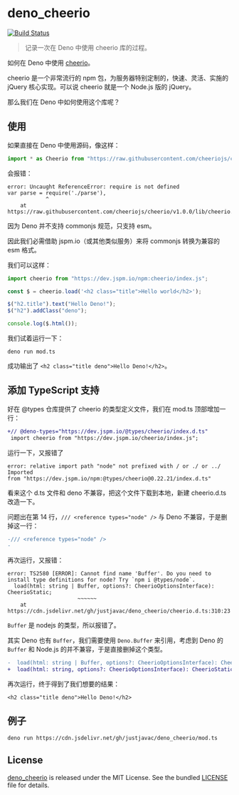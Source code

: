 # deno_cheerio

[![Build Status](https://github.com/justjavac/deno_cheerio/workflows/ci/badge.svg?branch=master)](https://github.com/justjavac/deno_cheerio/actions)

> 记录一次在 Deno 中使用 cheerio 库的过程。

如何在 Deno 中使用 [cheerio](https://github.com/cheeriojs/cheerio)。

cheerio 是一个非常流行的 npm 包，为服务器特别定制的，快速、灵活、实施的 jQuery 核心实现。可以说 cheerio 就是一个 Node.js 版的 jQuery。

那么我们在 Deno 中如何使用这个库呢？

## 使用

如果直接在 Deno 中使用源码，像这样：

```ts
import * as Cheerio from "https://raw.githubusercontent.com/cheeriojs/cheerio/v1.0.0/lib/cheerio.js"
```

会报错：

```plain
error: Uncaught ReferenceError: require is not defined
var parse = require('./parse'),
            ^
    at https://raw.githubusercontent.com/cheeriojs/cheerio/v1.0.0/lib/cheerio.js:6:13
```

因为 Deno 并不支持 commonjs 规范，只支持 esm。

因此我们必需借助 jspm.io（或其他类似服务）来将 commonjs 转换为兼容的 esm 格式。

我们可以这样：

```ts
import cheerio from "https://dev.jspm.io/npm:cheerio/index.js";

const $ = cheerio.load('<h2 class="title">Hello world</h2>');

$("h2.title").text("Hello Deno!");
$("h2").addClass("deno");

console.log($.html());
```

我们试着运行一下：

```shell
deno run mod.ts
```

成功输出了 `<h2 class="title deno">Hello Deno!</h2>`。

## 添加 TypeScript 支持

好在 @types 仓库提供了 cheerio 的类型定义文件，我们在 mod.ts 顶部增加一行：

```diff
+// @deno-types="https://dev.jspm.io/@types/cheerio/index.d.ts"
 import cheerio from "https://dev.jspm.io/cheerio/index.js";
```

运行一下，又报错了

```plain
error: relative import path "node" not prefixed with / or ./ or ../ Imported 
from "https://dev.jspm.io/npm:@types/cheerio@0.22.21/index.d.ts"
```

看来这个 d.ts 文件和 deno 不兼容，把这个文件下载到本地，新建 cheerio.d.ts 改造一下。

问题出在第 14 行，`/// <reference types="node" />` 与 Deno 不兼容，于是删掉这一行：

```diff
-/// <reference types="node" />
-
```

再次运行，又报错：

```plain
error: TS2580 [ERROR]: Cannot find name 'Buffer'. Do you need to install type definitions for node? Try `npm i @types/node`.
  load(html: string | Buffer, options?: CheerioOptionsInterface): CheerioStatic;
                      ~~~~~~
    at https://cdn.jsdelivr.net/gh/justjavac/deno_cheerio/cheerio.d.ts:310:23
```

`Buffer` 是 nodejs 的类型，所以报错了。

其实 Deno 也有 `Buffer`，我们需要使用 `Deno.Buffer` 来引用，考虑到 Deno 的 `Buffer` 和 Node.js 的并不兼容，于是直接删掉这个类型。

```diff
-  load(html: string | Buffer, options?: CheerioOptionsInterface): CheerioStatic;
+  load(html: string, options?: CheerioOptionsInterface): CheerioStatic;
```

再次运行，终于得到了我们想要的结果：

```plain
<h2 class="title deno">Hello Deno!</h2>
```

## 例子

```bash
deno run https://cdn.jsdelivr.net/gh/justjavac/deno_cheerio/mod.ts
```

## License

[deno_cheerio](https://github.com/justjavac/deno_cheerio) is released under the MIT License. See the bundled [LICENSE](./LICENSE) file for details.
